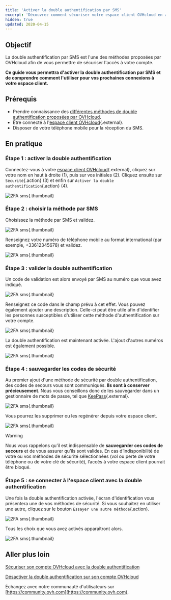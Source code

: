 ```yaml
---
title: 'Activer la double authentification par SMS'
excerpt: 'Découvrez comment sécuriser votre espace client OVHcloud en activant la double authentification par SMS'
hidden: true
updated: 2020-04-15
---
```


## Objectif

La double authentification par SMS est l'une des méthodes proposées par OVHcloud afin de vous permettre de sécuriser l'accès à votre compte.

**Ce guide vous permettra d'activer la double authentification par SMS et de comprendre comment l'utiliser pour vos prochaines connexions à votre espace client.**

## Prérequis

- Prendre connaissance des [différentes méthodes de double authentification proposées par OVHcloud](/pages/account_and_service_management/account_information/secure-ovhcloud-account-with-2fa).
- Être connecté à l'[espace client OVHcloud](https://www.ovh.com/auth/?action=gotomanager&from=https://www.ovh.com/fr/&ovhSubsidiary=fr){.external}.
- Disposer de votre téléphone mobile pour la réception du SMS.

## En pratique

### Étape 1 : activer la double authentification

Connectez-vous à votre [espace client OVHcloud](https://www.ovh.com/auth/?action=gotomanager&from=https://www.ovh.com/fr/&ovhSubsidiary=fr){.external}, cliquez sur votre nom en haut à droite (1), puis sur vos initiales (2). Cliquez ensuite sur `Sécurité`{.action} (3) et enfin sur `Activer la double authentification`{.action} (4).

![2FA sms](images/hub2FA.png){.thumbnail}

### Étape 2 : choisir la méthode par SMS

Choisissez la méthode par SMS et validez.

![2FA sms](images/2fasms1edit.png){.thumbnail}

Renseignez votre numéro de téléphone mobile au format international (par exemple, +33612345678) et validez.

![2FA sms](images/2fasms2.png){.thumbnail}

### Étape 3 : valider la double authentification

Un code de validation est alors envoyé par SMS au numéro que vous avez indiqué.

![2FA sms](images/2fasms3edit.png){.thumbnail}

Renseignez ce code dans le champ prévu à cet effet. Vous pouvez également ajouter une description. Celle-ci peut être utile afin d'identifier les personnes susceptibles d'utiliser cette méthode d'authentification sur votre compte.

![2FA sms](images/2fasms4edit.png){.thumbnail}

La double authentification est maintenant activée. L'ajout d'autres numéros est également possible.

![2FA sms](images/2fasms5.png){.thumbnail}

### Étape 4 : sauvegarder les codes de sécurité

Au premier ajout d'une méthode de sécurité par double authentification, des codes de secours vous sont communiqués. **Ils sont à conserver précieusement**. Nous vous conseillons donc de les sauvegarder dans un gestionnaire de mots de passe, tel que [KeePass](https://keepass.info/){.external}.

![2FA sms](images/2facodes.png){.thumbnail}

Vous pourrez les supprimer ou les regénérer depuis votre espace client.

![2FA sms](images/2facodesaction.png){.thumbnail}

> [!warning]
>
> Nous vous rappelons qu’il est indispensable de **sauvegarder ces codes de secours** et de vous assurer qu’ils sont valides. En cas d’indisponibilité de votre ou vos méthodes de sécurité sélectionnées (vol ou perte de votre téléphone ou de votre clé de sécurité), l’accès à votre espace client pourrait être bloqué.
>

### Étape 5 : se connecter à l'espace client avec la double authentification

Une fois la double authentification activée, l'écran d'identification vous présentera une de vos méthodes de sécurité. Si vous souhaitez en utiliser une autre, cliquez sur le bouton `Essayer une autre méthode`{.action}.

![2FA sms](images/2fasmsloginedit.png){.thumbnail}

Tous les choix que vous avez activés apparaîtront alors.

![2FA sms](images/2faloginchoice.png){.thumbnail}

## Aller plus loin

[Sécuriser son compte OVHcloud avec la double authentification](/pages/account_and_service_management/account_information/secure-ovhcloud-account-with-2fa)

[Désactiver la double authentification sur son compte OVHcloud](/pages/account_and_service_management/account_information/secure-ovhcloud-account-with-2fa#desactivation)

Échangez avec notre communauté d'utilisateurs sur [https://community.ovh.com](https://community.ovh.com).
